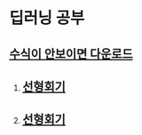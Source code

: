 # 딥러닝 공부

## [수식이 안보이면 다운로드](https://chrome.google.com/webstore/detail/mathjax-plugin-for-github/ioemnmodlmafdkllaclgeombjnmnbima/related)

1. ## [선형회기](./Linear_Regression)
1. ## [선형회기](./Logistic_Regression)
